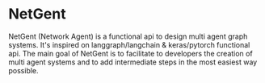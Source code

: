 # NetGent
NetGent (Network Agent) is a functional api to design multi agent graph systems. It's inspired on langgraph/langchain &amp; keras/pytorch functional api. The main goal of NetGent is to facilitate to developers the creation of multi agent systems and to add intermediate steps in the most easiest way possible.
